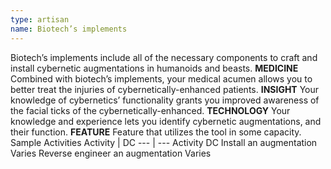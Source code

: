 ```yaml
---
type: artisan
name: Biotech’s implements
---
```

Biotech’s implements include all of the necessary components to craft and install cybernetic augmentations in humanoids and beasts.
__MEDICINE__
Combined with biotech’s implements, your medical acumen allows you to better treat the injuries of cybernetically-enhanced patients.
__INSIGHT__
Your knowledge of cybernetics’ functionality grants you improved awareness of the facial ticks of the cybernetically-enhanced.
__TECHNOLOGY__
Your knowledge and experience lets you identify cybernetic augmentations, and their function.
__FEATURE__
Feature that utilizes the tool in some capacity.
Sample Activities
Activity | DC
--- | ---
Activity	DC
Install an augmentation	Varies
Reverse engineer an augmentation	Varies
